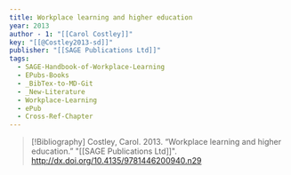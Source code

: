 ```yaml
---
title: Workplace learning and higher education
year: 2013
author - 1: "[[Carol Costley]]"
key: "[[@Costley2013-sd]]"
publisher: "[[SAGE Publications Ltd]]"
tags:
  - SAGE-Handbook-of-Workplace-Learning
  - EPubs-Books
  - _BibTex-to-MD-Git
  - _New-Literature
  - Workplace-Learning
  - ePub
  - Cross-Ref-Chapter
---
```


> [!Bibliography]
> Costley, Carol. 2013. “Workplace learning and higher education.” "[[SAGE Publications Ltd]]". http://dx.doi.org/10.4135/9781446200940.n29